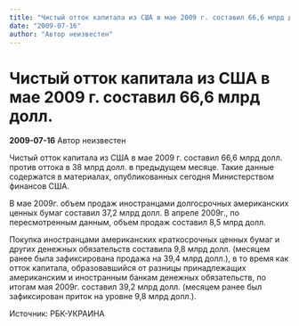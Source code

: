 ```yaml
---
title: "Чистый отток капитала из США в мае 2009 г. составил 66,6 млрд долл."
date: "2009-07-16"
author: "Автор неизвестен"
---
```


# Чистый отток капитала из США в мае 2009 г. составил 66,6 млрд долл.

**2009-07-16** Автор неизвестен

Чистый отток капитала из США в мае 2009 г. составил 66,6 млрд долл. против оттока в 38 млрд долл. в предыдущем месяце. Такие данные содержатся в материалах, опубликованных сегодня Министерством финансов США.

В мае 2009г. объем продаж иностранцами долгосрочных американских ценных бумаг составил 37,2 млрд долл. В апреле 2009г., по пересмотренным данным, объем продаж составил 8,5 млрд долл.

Покупка иностранцами американских краткосрочных ценных бумаг и других денежных обязательств составила 9,8 млрд долл. (месяцем ранее была зафиксирована продажа на 39,4 млрд долл.), в то время как отток капитала, образовавшийся от разницы принадлежащих американским и иностранным банкам денежных обязательств, по итогам мая 2009г. составил 39,2 млрд долл. (месяцем ранее был зафиксирован приток на уровне 9,8 млрд долл.).

Источник: РБК-УКРАИНА